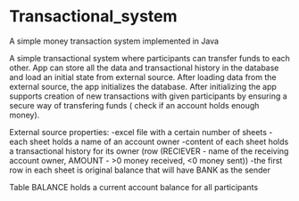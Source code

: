 
# Transactional_system
A simple money transaction system implemented in Java



A simple transactional system where participants can transfer funds to each other. App can store all the data and transactional history in the database and load an initial state from external source. 
After loading data from the external source, the app initializes the database. 
After initializing the app supports creation of new transactions with given participants by ensuring a secure way of transfering funds ( check if an account holds enough money).

External source properties:
-excel file with a certain number of sheets - each sheet holds a name of an account owner
-content of each sheet holds a transactional history for its owner (row 
(RECIEVER - name of the receiving account owner, AMOUNT - >0 money received, <0 money sent))
-the first row in each sheet is original balance that will have BANK as the sender


Table BALANCE holds a current account balance for all participants